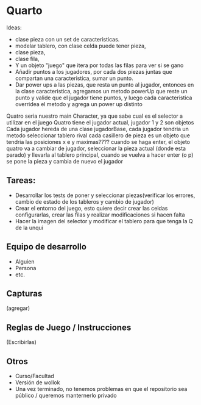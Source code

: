 # Quarto

Ideas:
- clase pieza con un set de caracteristicas. 
- modelar tablero, con clase celda puede tener pieza, 
- clase pieza, 
- clase fila, 
- Y un objeto "juego" que itera por todas las filas para ver si se gano
- Añadir puntos a los jugadores, por cada dos piezas juntas que compartan una caracteristica, sumar un punto.
- Dar power ups a las piezas, que resta un punto al jugador, entonces en la clase caracteristica, agregamos un metodo powerUp que reste un punto y valide
  que el jugador tiene puntos, y luego cada caracteristica overridea el metodo y agrega un power up distinto

Quatro seria nuestro main Character, ya que sabe cual es el selector a utilizar en el juego
Quatro tiene el jugador actual, jugador 1 y 2 son objetos
Cada jugador hereda de una clase jugadorBase, cada jugador tendria un metodo seleccionar tablero rival
cada casillero de pieza es un objeto que tendria las posiciones x e y maximas????
cuando se haga enter, el objeto quatro va a cambiar de jugador, seleccionar la pieza actual (donde esta parado)
y llevarla al tablero principal, cuando se vuelva a hacer enter (o p) se pone la pieza y cambia de nuevo el
jugador

## Tareas:
- Desarrollar los tests de poner y seleccionar piezas(verificar los errores, cambio de estado de los tableros y cambio de jugador)
- Crear el entorno del juego, esto quiere decir crear las celdas configurarlas, crear las filas y realizar modificaciones si hacen falta
- Hacer la imagen del selector y modificar el tablero para que tenga la Q de la unqui 

## Equipo de desarrollo

- Alguien
- Persona
- etc.

## Capturas

(agregar)

## Reglas de Juego / Instrucciones

(Escribirlas)


## Otros

- Curso/Facultad
- Versión de wollok
- Una vez terminado, no tenemos problemas en que el repositorio sea público / queremos manternerlo privado
